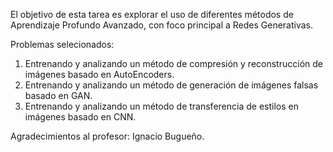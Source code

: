 El objetivo de esta tarea es explorar el uso de diferentes métodos de Aprendizaje Profundo Avanzado, con foco principal a Redes Generativas.

Problemas selecionados:

1) Entrenando y analizando un método de compresión y reconstrucción de imágenes basado en AutoEncoders.
2) Entrenando y analizando un método de generación de imágenes falsas basado en GAN.
3) Entrenando y analizando un método de transferencia de estilos en imágenes basado en CNN.

Agradecimientos al profesor: Ignacio Bugueño.
